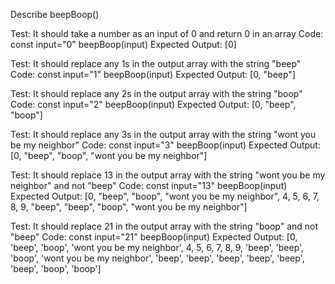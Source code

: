 Describe beepBoop()

Test: 
    It should take a number as an input of 0 and return 0 in an array
Code:
    const input="0"
    beepBoop(input)
Expected Output:
    [0]        

Test: 
    It should replace any 1s in the output array with the string "beep"
Code:
    const input="1"
    beepBoop(input)
Expected Output:
    [0, "beep"]        

Test: 
    It should replace any 2s in the output array with the string "boop"
Code:
    const input="2"
    beepBoop(input)
Expected Output:
    [0, "beep", "boop"]        

Test: 
    It should replace any 3s in the output array with the string "wont you be my neighbor"
Code:
    const input="3"
    beepBoop(input)
Expected Output:
    [0, "beep", "boop", "wont you be my neighbor"]        

Test: 
    It should replace 13 in the output array with the string "wont you be my neighbor" and not "beep"
Code:
    const input="13"
    beepBoop(input)
Expected Output:
    [0, "beep", "boop", "wont you be my neighbor", 4, 5, 6, 7, 8, 9, "beep", "beep", "boop", "wont you be my neighbor"]        

Test: 
    It should replace 21 in the output array with the string "boop" and not "beep"
Code:
    const input="21"
    beepBoop(input)
Expected Output:
    [0, 'beep', 'boop', 'wont you be my neighbor', 4, 5, 6, 7, 8, 9, 'beep', 'beep', 'boop', 'wont you be my neighbor', 'beep', 'beep', 'beep', 'beep', 'beep', 'beep', 'boop', 'boop']     